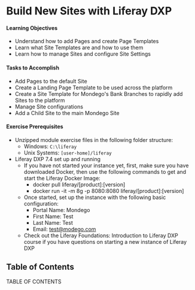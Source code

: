 <div class="page"></div>

# Build New Sites with Liferay DXP

<div class="ahead">

#### Learning Objectives

* Understand how to add Pages and create Page Templates
* Learn what Site Templates are and how to use them
* Learn how to manage Sites and configure Site Settings

#### Tasks to Accomplish

* Add Pages to the default Site
* Create a Landing Page Template to be used across the platform
* Create a Site Template for Mondego's Bank Branches to rapidly add Sites to the platform
* Manage Site configurations
* Add a Child Site to the main Mondego Site

#### Exercise Prerequisites

* Unzipped module exercise files in the following folder structure:
	- Windows: <code>C:\liferay</code>
	- Unix Systems: <code>[user-home]/liferay</code>
* Liferay DXP 7.4 set up and running
	- If you have not started your instance yet, first, make sure you have downloaded Docker, then use the following commands to get and start the Liferay Docker Image: 
        * docker pull liferay/[product]:[version]
        * docker run -it -m 8g -p 8080:8080 liferay/[product]:[version]
    - Once started, set up the instance with the following basic configuration:
		* Portal Name: Mondego
		* First Name: Test
		* Last Name: Test
		* Email: test@modego.com
	- Check out the Liferay Foundations: Introduction to Liferay DXP course if you have questions on starting a new instance of Liferay DXP

</div>

<h2> Table of Contents </h2>

TABLE OF CONTENTS
